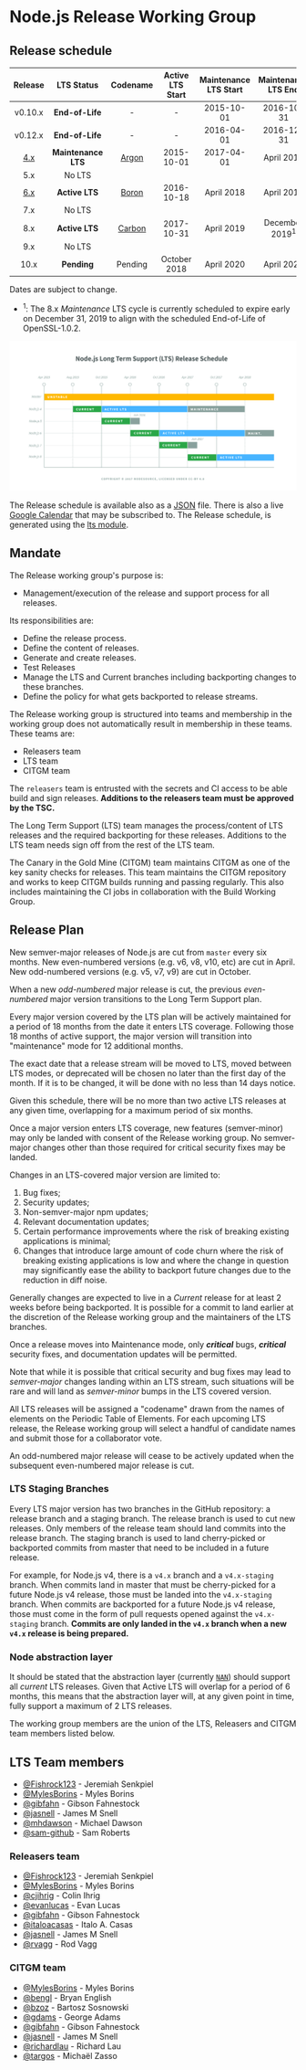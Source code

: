 # Node.js Release Working Group

## Release schedule

| Release | LTS Status          | Codename   | Active LTS Start | Maintenance LTS Start | Maintenance LTS End       |
| :--:    | :---:               | :---:      | :---:            | :---:                 | :---:                     |
| v0.10.x | **End-of-Life**     | -          | -                | 2015-10-01            | 2016-10-31                |
| v0.12.x | **End-of-Life**     | -          | -                | 2016-04-01            | 2016-12-31                |
| [4.x][] | **Maintenance LTS** | [Argon][]  | 2015-10-01       | 2017-04-01            | April 2018                |
| 5.x     | No LTS              |            |                  |                       |                           |
| [6.x][] | **Active LTS**      | [Boron][]  | 2016-10-18       | April 2018            | April 2019                |
| 7.x     | No LTS              |            |                  |                       |                           |
| 8.x     | **Active LTS**      | [Carbon][] | 2017-10-31       | April 2019            | December 2019<sup>1</sup> |
| 9.x     | No LTS              |            |                  |                       |                           |
| 10.x    | **Pending**         | Pending    | October 2018     | April 2020            | April 2021                |

Dates are subject to change.

* <sup>1</sup>: The 8.x *Maintenance* LTS cycle is currently scheduled to expire
  early on December 31, 2019 to align with the scheduled End-of-Life of
  OpenSSL-1.0.2.

<p><img src="schedule.png" alt="LTS Schedule"/></p>

The Release schedule is available also as a [JSON][] file. There is
also a live [Google Calendar][] that may be subscribed to. The Release schedule,
is generated using the [lts module][].

## Mandate

The Release working group's purpose is:

* Management/execution of the release and support process for all releases.

Its responsibilities are:

* Define the release process.
* Define the content of releases.
* Generate and create releases.
* Test Releases
* Manage the LTS and Current branches including backporting changes to
  these branches.
* Define the policy for what gets backported to release streams.

The Release working group is structured into teams and membership in
the working group does not automatically result in membership in these
teams. These teams are:

* Releasers team
* LTS team
* CITGM team

The `releasers` team is entrusted with the secrets and CI access to be able
build and sign releases. **Additions to the releasers team must be approved
by the TSC.**

The Long Term Support (LTS) team manages the process/content of LTS releases
and the required backporting for these releases. Additions to the LTS
team needs sign off from the rest of the LTS team.

The Canary in the Gold Mine (CITGM) team maintains CITGM as one of
the key sanity checks for releases. This team maintains the CITGM
repository and works to keep CITGM builds running and passing regularly.
This also includes maintaining the CI jobs in collaboration with the Build
Working Group.

## Release Plan

New semver-major releases of Node.js are cut from `master` every six months.
New even-numbered versions (e.g. v6, v8, v10, etc) are cut in April. New
odd-numbered versions (e.g. v5, v7, v9) are cut in October.

When a new *odd-numbered* major release is cut, the previous *even-numbered*
major version transitions to the Long Term Support plan.

Every major version covered by the LTS plan will be actively maintained for a
period of 18 months from the date it enters LTS coverage. Following those 18
months of active support, the major version will transition into "maintenance"
mode for 12 additional months.

The exact date that a release stream will be moved to LTS, moved between LTS
modes, or deprecated will be chosen no later than the first day of the month.
If it is to be changed, it will be done with no less than 14 days notice.

Given this schedule, there will be no more than two active LTS releases at any
given time, overlapping for a maximum period of six months.

Once a major version enters LTS coverage, new features (semver-minor) may only
be landed with consent of the Release working group. No semver-major
changes other than those required for critical security fixes may be landed.

Changes in an LTS-covered major version are limited to:

1. Bug fixes;
2. Security updates;
3. Non-semver-major npm updates;
4. Relevant documentation updates;
5. Certain performance improvements where the risk of breaking existing
   applications is minimal;
6. Changes that introduce large amount of code churn where the risk of breaking
   existing applications is low and where the change in question may
   significantly ease the ability to backport future changes due to the
   reduction in diff noise.

Generally changes are expected to live in a *Current* release for at least 2
weeks before being backported. It is possible for a commit to land earlier at
the discretion of the Release working group and the maintainers of the LTS branches.

Once a release moves into Maintenance mode, only ***critical*** bugs,
***critical*** security fixes, and documentation updates will be permitted.

Note that while it is possible that critical security and bug fixes may lead to
*semver-major* changes landing within an LTS stream, such situations will be
rare and will land as *semver-minor* bumps in the LTS covered version.

All LTS releases will be assigned a "codename" drawn from the names of elements
on the Periodic Table of Elements. For each upcoming LTS release, the Release
working group will select a handful of candidate names and submit those for a
collaborator vote.

An odd-numbered major release will cease to be actively updated when the
subsequent even-numbered major release is cut.

### LTS Staging Branches

Every LTS major version has two branches in the GitHub repository: a release
branch and a staging branch. The release branch is used to cut new releases.
Only members of the release team should land commits into the release branch.
The staging branch is used to land cherry-picked or backported commits from
master that need to be included in a future release.

For example, for Node.js v4, there is a `v4.x` branch and a `v4.x-staging`
branch. When commits land in master that must be cherry-picked for a future
Node.js v4 release, those must be landed into the `v4.x-staging` branch. When
commits are backported for a future Node.js v4 release, those must come in the
form of pull requests opened against the `v4.x-staging` branch. **Commits are
only landed in the `v4.x` branch when a new `v4.x` release is being prepared.**

### Node abstraction layer

It should be stated that the abstraction layer (currently [`NAN`][]) should
support all *current* LTS releases. Given that Active LTS will overlap
for a period of 6 months, this means that the abstraction layer will, at
any given point in time, fully support a maximum of 2 LTS releases.

[Argon]: https://nodejs.org/download/release/latest-argon/
[Boron]: https://nodejs.org/download/release/latest-boron/
[Carbon]: https://nodejs.org/download/release/latest-carbon/
[4.x]: https://nodejs.org/download/release/latest-v4.x/
[6.x]: https://nodejs.org/download/release/latest-v6.x/
[Google Calendar]: https://calendar.google.com/calendar/ical/eln7trd6k7n6asgg49bu2vqn4s%40group.calendar.google.com/public/basic.ics
[JSON]: schedule.json
[lts module]: https://www.npmjs.com/package/lts
[`NAN`]: https://github.com/nodejs/nan

The working group members are the union of the LTS, Releasers
and CITGM team members listed below.

## LTS Team members
- [@Fishrock123](https://github.com/Fishrock123) - Jeremiah Senkpiel
- [@MylesBorins](https://github.com/MylesBorins) - Myles Borins
- [@gibfahn](https://github.com/gibfahn) - Gibson Fahnestock
- [@jasnell](https://github.com/jasnell) - James M Snell
- [@mhdawson](https://github.com/mhdawson) - Michael Dawson
- [@sam-github](https://github.com/sam-github) - Sam Roberts

### Releasers team
- [@Fishrock123](https://github.com/Fishrock123) - Jeremiah Senkpiel
- [@MylesBorins](https://github.com/MylesBorins) - Myles Borins
- [@cjihrig](https://github.com/cjihrig) - Colin Ihrig
- [@evanlucas](https://github.com/evanlucas) - Evan Lucas
- [@gibfahn](https://github.com/gibfahn) - Gibson Fahnestock
- [@italoacasas](https://github.com/italoacasas) - Italo A. Casas
- [@jasnell](https://github.com/jasnell) - James M Snell
- [@rvagg](https://github.com/rvagg) - Rod Vagg

### CITGM team
- [@MylesBorins](https://github.com/MylesBorins) - Myles Borins
- [@bengl](https://github.com/bengl) - Bryan English
- [@bzoz](https://github.com/bzoz) - Bartosz Sosnowski
- [@gdams](https://github.com/gdams) - George Adams
- [@gibfahn](https://github.com/gibfahn) - Gibson Fahnestock
- [@jasnell](https://github.com/jasnell) - James M Snell
- [@richardlau](https://github.com/richardlau) - Richard Lau
- [@targos](https://github.com/targos) - Michaël Zasso
